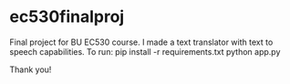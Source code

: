 # ec530finalproj

Final project for BU EC530 course. I made a text translator with text to speech capabilities. To run: 
pip install -r requirements.txt
python app.py

Thank you!
